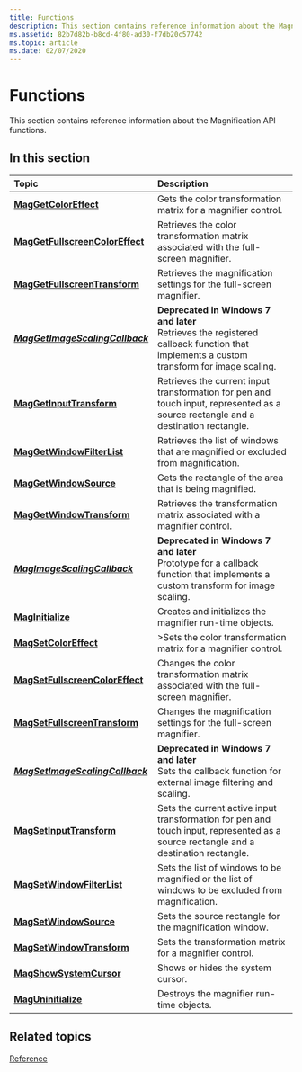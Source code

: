 ```yaml
---
title: Functions
description: This section contains reference information about the Magnification API functions.
ms.assetid: 82b7d82b-b8cd-4f80-ad30-f7db20c57742
ms.topic: article
ms.date: 02/07/2020
---
```


# Functions

This section contains reference information about the Magnification API functions.

## In this section

| Topic | Description |
|:---|:---|
| [**MagGetColorEffect**](/windows/win32/api/Magnification/nf-magnification-maggetcoloreffect)<br/> | Gets the color transformation matrix for a magnifier control.<br/> |
| [**MagGetFullscreenColorEffect**](/windows/win32/api/Magnification/nf-magnification-maggetfullscreencoloreffect)<br/>  |  Retrieves the color transformation matrix associated with the full-screen magnifier.<br/> |
| [**MagGetFullscreenTransform**](/windows/win32/api/Magnification/nf-magnification-maggetfullscreentransform)<br/>  | Retrieves the magnification settings for the full-screen magnifier.<br/>  |
| [***MagGetImageScalingCallback***](/windows/win32/api/Magnification/nf-magnification-maggetimagescalingcallback)<br/>  | **Deprecated in Windows 7 and later**<br/>Retrieves the registered callback function that implements a custom transform for image scaling. <br/> |
| [**MagGetInputTransform**](/windows/win32/api/Magnification/nf-magnification-maggetinputtransform)<br/>  | Retrieves the current input transformation for pen and touch input, represented as a source rectangle and a destination rectangle.<br/>  |
| [**MagGetWindowFilterList**](/windows/win32/api/Magnification/nf-magnification-maggetwindowfilterlist)<br/>  | Retrieves the list of windows that are magnified or excluded from magnification.<br/>  |
| [**MagGetWindowSource**](/windows/win32/api/Magnification/nf-magnification-maggetwindowsource)<br/>  | Gets the rectangle of the area that is being magnified.<br/>  |
| [**MagGetWindowTransform**](/windows/win32/api/Magnification/nf-magnification-maggetwindowtransform)<br/>  | Retrieves the transformation matrix associated with a magnifier control. <br/>  |
| [***MagImageScalingCallback***](/windows/win32/api/Magnification/nc-magnification-magimagescalingcallback)<br/>  | **Deprecated in Windows 7 and later**<br/>Prototype for a callback function that implements a custom transform for image scaling.<br/>  |
| [**MagInitialize**](/windows/win32/api/Magnification/nf-magnification-maginitialize)<br/>  | Creates and initializes the magnifier run-time objects. <br/>  |
| [**MagSetColorEffect**](/windows/win32/api/Magnification/nf-magnification-magsetcoloreffect)<br/>  | >Sets the color transformation matrix for a magnifier control.<br/>  |
| [**MagSetFullscreenColorEffect**](/windows/win32/api/Magnification/nf-magnification-magsetfullscreencoloreffect)<br/>  | Changes the color transformation matrix associated with the full-screen magnifier.<br/>  |
| [**MagSetFullscreenTransform**](/windows/win32/api/Magnification/nf-magnification-magsetfullscreentransform)<br/>  | Changes the magnification settings for the full-screen magnifier.<br/>  |
| [***MagSetImageScalingCallback***](/windows/win32/api/Magnification/nf-magnification-magsetimagescalingcallback)<br/>  | **Deprecated in Windows 7 and later**<br/>Sets the callback function for external image filtering and scaling.<br/>  |
| [**MagSetInputTransform**](/windows/win32/api/Magnification/nf-magnification-magsetinputtransform)<br/>  | Sets the current active input transformation for pen and touch input, represented as a source rectangle and a destination rectangle.<br/>  |
| [**MagSetWindowFilterList**](/windows/win32/api/Magnification/nf-magnification-magsetwindowfilterlist)<br/>  | Sets the list of windows to be magnified or the list of windows to be excluded from magnification.<br/>  |
| [**MagSetWindowSource**](/windows/win32/api/Magnification/nf-magnification-magsetwindowsource)<br/>  | Sets the source rectangle for the magnification window.<br/>  |
| [**MagSetWindowTransform**](/windows/win32/api/Magnification/nf-magnification-magsetwindowtransform)<br/>  | Sets the transformation matrix for a magnifier control. <br/>  |
| [**MagShowSystemCursor**](/windows/win32/api/Magnification/nf-magnification-magshowsystemcursor)<br/>  | Shows or hides the system cursor.<br/>  |
| [**MagUninitialize**](/windows/win32/api/Magnification/nf-magnification-maguninitialize)<br/>  | Destroys the magnifier run-time objects.<br/>  |

## Related topics

[Reference](entry-magapi-ref.md)
